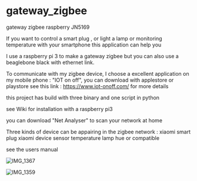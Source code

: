 # gateway_zigbee
gateway zigbee raspberry JN5169


If you want to control a smart plug , or light a lamp or monitoring temperature with your smartphone
this application can help you

I use a raspberry pi 3 to make a gateway zigbee but you can also use a beaglebone black with ethernet link.

To communicate with my zigbee device, I choose a excellent application on my mobile phone : "IOT on off", you can download with applestore or playstore
see this link : https://www.iot-onoff.com/ for more details

this project has build with three binary and one script in python

see Wiki for installation with a raspberry pi3

you can download "Net Analyser" to scan your network at home

Three kinds of device can be appairing in the zigbee network :
xiaomi smart plug
xiaomi device sensor temperature
lamp hue or compatible

see the users manual

![IMG_1367](https://user-images.githubusercontent.com/13630510/63885449-acc19f00-c9d8-11e9-9ec0-f208ed234d65.png)


![IMG_1359](https://user-images.githubusercontent.com/13630510/63886865-b8fb2b80-c9db-11e9-8237-005ec9a60f6e.png)









